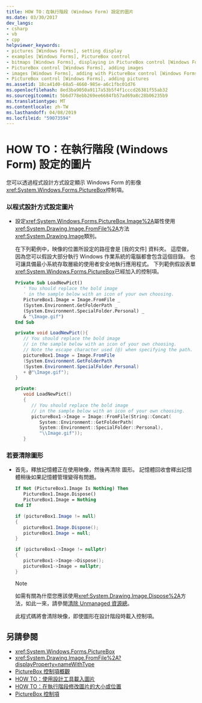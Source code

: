 ```yaml
---
title: HOW TO：在執行階段 (Windows Form) 設定的圖片
ms.date: 03/30/2017
dev_langs:
- csharp
- vb
- cpp
helpviewer_keywords:
- pictures [Windows Forms], setting display
- examples [Windows Forms], PictureBox control
- bitmaps [Windows Forms], displaying in PictureBox control [Windows Forms]
- PictureBox control [Windows Forms], adding images
- images [Windows Forms], adding with PictureBox control [Windows Forms]
- PictureBox control [Windows Forms], adding pictures
ms.assetid: 18ca41d0-68a5-4660-985e-a6c1fbc01d76
ms.openlocfilehash: 8ed3ba9050a9117a53b5f4f1cccd26381f55ab32
ms.sourcegitcommit: 5b6d778ebb269ee6684fb57ad69a8c28b06235b9
ms.translationtype: MT
ms.contentlocale: zh-TW
ms.lasthandoff: 04/08/2019
ms.locfileid: "59073594"
---
```

# <a name="how-to-set-pictures-at-run-time-windows-forms"></a>HOW TO：在執行階段 (Windows Form) 設定的圖片
您可以透過程式設計方式設定顯示 Windows Form 的影像<xref:System.Windows.Forms.PictureBox>控制項。  
  
### <a name="to-set-a-picture-programmatically"></a>以程式設計方式設定圖片  
  
-   設定<xref:System.Windows.Forms.PictureBox.Image%2A>屬性使用<xref:System.Drawing.Image.FromFile%2A>方法<xref:System.Drawing.Image>類別。  
  
     在下列範例中，映像的位置所設定的路徑會是 [我的文件] 資料夾。 這麼做，因為您可以假設大部分執行 Windows 作業系統的電腦都會包含這個目錄。 也可讓具備最小系統存取層級的使用者安全地執行應用程式。 下列範例假設表單<xref:System.Windows.Forms.PictureBox>已經加入的控制項。  
  
    ```vb  
    Private Sub LoadNewPict()  
       ' You should replace the bold image   
       ' in the sample below with an icon of your own choosing.  
       PictureBox1.Image = Image.FromFile _  
       (System.Environment.GetFolderPath _  
       (System.Environment.SpecialFolder.Personal) _  
       & "\Image.gif")  
    End Sub  
    ```  
  
    ```csharp  
    private void LoadNewPict(){  
       // You should replace the bold image   
       // in the sample below with an icon of your own choosing.  
       // Note the escape character used (@) when specifying the path.  
       pictureBox1.Image = Image.FromFile  
       (System.Environment.GetFolderPath  
       (System.Environment.SpecialFolder.Personal)  
       + @"\Image.gif");  
    }  
    ```  
  
    ```cpp  
    private:  
       void LoadNewPict()  
       {  
          // You should replace the bold image   
          // in the sample below with an icon of your own choosing.  
          pictureBox1->Image = Image::FromFile(String::Concat(  
             System::Environment::GetFolderPath(  
             System::Environment::SpecialFolder::Personal),  
             "\\Image.gif"));  
       }  
    ```  
  
### <a name="to-clear-a-graphic"></a>若要清除圖形  
  
-   首先，釋放記憶體正在使用映像，然後再清除 圖形。 記憶體回收會釋出記憶體稍後如果記憶體管理變得有問題。  
  
    ```vb  
    If Not (PictureBox1.Image Is Nothing) Then  
       PictureBox1.Image.Dispose()  
       PictureBox1.Image = Nothing  
    End If  
    ```  
  
    ```csharp  
    if (pictureBox1.Image != null)   
    {  
       pictureBox1.Image.Dispose();  
       pictureBox1.Image = null;  
    }  
    ```  
  
    ```cpp  
    if (pictureBox1->Image != nullptr)  
    {  
       pictureBox1->Image->Dispose();  
       pictureBox1->Image = nullptr;  
    }  
    ```  
  
    > [!NOTE]
    >  如需有關為什麼您應該使用<xref:System.Drawing.Image.Dispose%2A>方法，如此一來，請參閱[清除 Unmanaged 資源總](../../../standard/garbage-collection/unmanaged.md)。  
  
     此程式碼將會清除映像，即使圖形在設計階段時載入控制項。  
  
## <a name="see-also"></a>另請參閱

- <xref:System.Windows.Forms.PictureBox>
- <xref:System.Drawing.Image.FromFile%2A?displayProperty=nameWithType>
- [PictureBox 控制項概觀](picturebox-control-overview-windows-forms.md)
- [HOW TO：使用設計工具載入圖片](how-to-load-a-picture-using-the-designer-windows-forms.md)
- [HOW TO：在執行階段修改圖片的大小或位置](how-to-modify-the-size-or-placement-of-a-picture-at-run-time-windows-forms.md)
- [PictureBox 控制項](picturebox-control-windows-forms.md)
